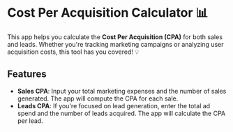 # Cost Per Acquisition Calculator 📊

This app helps you calculate the **Cost Per Acquisition (CPA)** for both sales and leads. Whether you're tracking marketing campaigns or analyzing user acquisition costs, this tool has you covered! 💡

## Features
- **Sales CPA**: Input your total marketing expenses and the number of sales generated. The app will compute the CPA for each sale.
- **Leads CPA**: If you're focused on lead generation, enter the total ad spend and the number of leads acquired. The app will calculate the CPA per lead.
